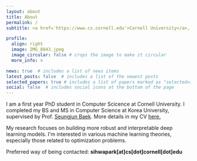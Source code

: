 ```yaml
---
layout: about
title: About
permalink: /
subtitle: <a href='https://www.cs.cornell.edu'>Cornell University</a>, Ithaca, NY

profile:
  align: right
  image: IMG_8043.jpeg
  image_circular: false # crops the image to make it circular
  more_info: >

news: true  # includes a list of news items
latest_posts: false  # includes a list of the newest posts
selected_papers: true # includes a list of papers marked as "selected={true}"
social: false  # includes social icons at the bottom of the page
---
```


I am a first year PhD student in Computer Scicence at Cornell University. I completed my BS and MS in Computer Science at Korea University, supervised by Prof. [Seungjun Baek](https://singkru.github.io/). More details in my CV [here.](/cv) 

My research focuses on building more robust and interpretable deep learning models. I'm interested in various machine learning theories, especially those related to optimization problems.

Preferred way of being contacted: __sihwapark[at]cs[dot]cornell[dot]edu__
